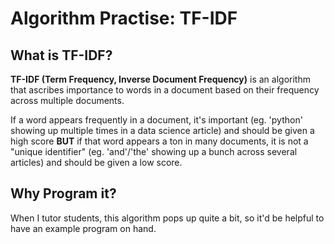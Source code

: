 # Algorithm Practise: TF-IDF

## What is TF-IDF?

**TF-IDF (Term Frequency, Inverse Document Frequency)** is an algorithm that ascribes importance to words in a document based on their frequency across multiple documents.

If a word appears frequently in a document, it's important (eg. 'python' showing up multiple times in a data science article) and should be given a high score **BUT** if that word appears a ton in many documents, it is not a "unique identifier" (eg. 'and'/'the' showing up a bunch across several articles) and should be given a low score.


## Why Program it?

When I tutor students, this algorithm pops up quite a bit, so it'd be helpful to have an example program on hand.


